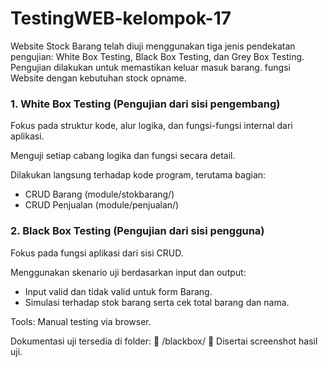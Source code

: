 # TestingWEB-kelompok-17
Website Stock Barang telah diuji menggunakan tiga jenis pendekatan pengujian: White Box Testing, Black Box Testing, dan Grey Box Testing. Pengujian dilakukan untuk memastikan keluar masuk barang. fungsi Website dengan kebutuhan stock opname.

<h3>1. White Box Testing (Pengujian dari sisi pengembang)</h3>
Fokus pada struktur kode, alur logika, dan fungsi-fungsi internal dari aplikasi.

Menguji setiap cabang logika dan fungsi secara detail.

Dilakukan langsung terhadap kode program, terutama bagian:

* CRUD Barang (module/stokbarang/)
* CRUD Penjualan (module/penjualan/)
  
<h3>2. Black Box Testing (Pengujian dari sisi pengguna)</h3>
Fokus pada fungsi aplikasi dari sisi CRUD.

Menggunakan skenario uji berdasarkan input dan output:

* Input valid dan tidak valid untuk form Barang.
* Simulasi terhadap stok barang serta cek total barang dan nama.

Tools: Manual testing via browser.

Dokumentasi uji tersedia di folder: 📁 /blackbox/ 📸 Disertai screenshot hasil uji.

